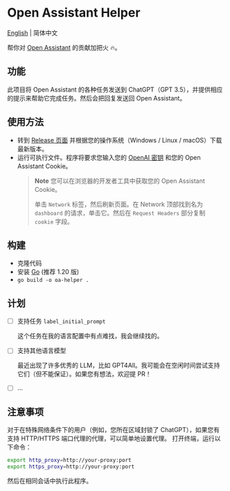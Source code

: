 # Open Assistant Helper

[English](./README.md) | 简体中文

帮你对 [Open Assistant](https://open-assistant.io) 的贡献加把火 🔥。

## 功能

此项目将 Open Assistant 的各种任务发送到 ChatGPT（GPT 3.5），并提供相应的提示来帮助它完成任务。然后会把回复发送回 Open Assistant。

## 使用方法

- 转到 [Release 页面](https://github.com/AnotiaWang/open-assistant-helper/releases/latest) 并根据您的操作系统（Windows / Linux / macOS）下载最新版本。
- 运行可执行文件。程序将要求您输入您的 [OpenAI 密钥](https://platform.openai.com/account/api-keys) 和您的 Open Assistant Cookie。
  > **Note**
  > 您可以在浏览器的开发者工具中获取您的 Open Assistant Cookie。
  >
  > 单击 `Network` 标签，然后刷新页面。在 Network 顶部找到名为 `dashboard` 的请求，单击它。然后在 `Request Headers` 部分复制 `cookie` 字段。

## 构建

- 克隆代码
- 安装 [Go](https://go.dev/dl/) (推荐 1.20 版)
- `go build -o oa-helper .`

## 计划

- [ ] 支持任务 `label_initial_prompt`

  这个任务在我的语言配置中有点难找，我会继续找的。
- [ ] 支持其他语言模型

  最近出现了许多优秀的 LLM，比如 GPT4All。我可能会在空闲时间尝试支持它们（但不能保证）。如果您有想法，欢迎提 PR！
- [ ] ...

## 注意事项

对于在特殊网络条件下的用户（例如，您所在区域封锁了 ChatGPT），如果您有支持 HTTP/HTTPS 端口代理的代理，可以简单地设置代理。
打开终端，运行以下命令：

```bash
export http_proxy=http://your-proxy:port
export https_proxy=http://your-proxy:port
```

然后在相同会话中执行此程序。

